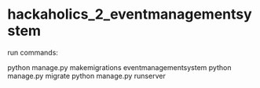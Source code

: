 # hackaholics_2_eventmanagementsystem

run commands:

  python manage.py makemigrations eventmanagementsystem
  python manage.py migrate
  python manage.py runserver
